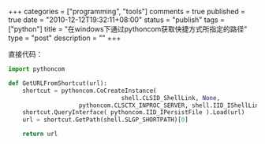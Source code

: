 +++
categories = ["programming", "tools"]
comments = true
published = true
date = "2010-12-12T19:32:11+08:00"
status = "publish"
tags = ["python"]
title = "在windows下通过pythoncom获取快捷方式所指定的路径"
type = "post"
description = ""
+++

直接代码：

```python
import pythoncom

def GetURLFromShortcut(url):
    shortcut = pythoncom.CoCreateInstance(
                                shell.CLSID_ShellLink, None,
        			pythoncom.CLSCTX_INPROC_SERVER, shell.IID_IShellLink)
    shortcut.QueryInterface( pythoncom.IID_IPersistFile ).Load(url)
    url = shortcut.GetPath(shell.SLGP_SHORTPATH)[0]

    return url
```
<!--more-->